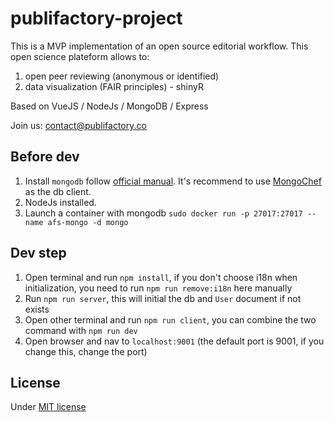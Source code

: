 # publifactory-project
This is a MVP implementation of an open source editorial workflow. This open science plateform allows to:
1. open peer reviewing (anonymous or identified)
2. data visualization (FAIR principles) - shinyR

Based on VueJS / NodeJs / MongoDB / Express

Join us: contact@publifactory.co

## Before dev
1. Install `mongodb` follow [official manual](https://docs.mongodb.com/manual/installation/). It's recommend to use [MongoChef](3t.io/mongochef/) as the db client.
2. NodeJs installed.
3. Launch a container with mongodb `sudo docker run -p 27017:27017 --name afs-mongo -d mongo`

## Dev step
1. Open terminal and run `npm install`, if you don't choose i18n when initialization, you need to run `npm run remove:i18n` here manually
2. Run `npm run server`, this will initial the db and `User` document if not exists
3. Open other terminal and run `npm run client`, you can combine the two command with `npm run dev`
4. Open browser and nav to `localhost:9001` (the default port is 9001, if you change this, change the port)

## License
Under [MIT license](./LICENSE)
